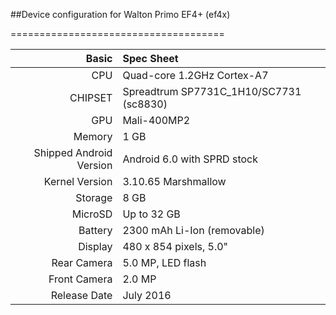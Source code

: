 ##Device configuration for Walton Primo EF4+ (ef4x)

=====================================

Basic   | Spec Sheet
-------:|:-------------------------
CPU     | Quad-core 1.2GHz Cortex-A7
CHIPSET | Spreadtrum SP7731C_1H10/SC7731 (sc8830)
GPU     | Mali-400MP2
Memory  | 1 GB
Shipped Android Version | Android 6.0 with SPRD stock
Kernel Version | 3.10.65 Marshmallow
Storage | 8 GB
MicroSD | Up to 32 GB
Battery | 2300 mAh Li-Ion (removable)
Display | 480 x 854 pixels, 5.0"
Rear Camera  | 5.0 MP, LED flash
Front Camera | 2.0 MP
Release Date | July 2016

